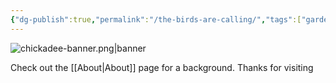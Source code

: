 ```yaml
---
{"dg-publish":true,"permalink":"/the-birds-are-calling/","tags":["gardenEntry"]}
---
```


![chickadee-banner.png|banner](/img/user/images/chickadee-banner.png)

Check out the [[About\|About]] page for a background. Thanks for visiting
